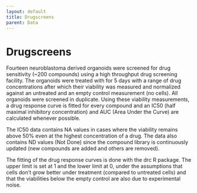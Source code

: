 ```yaml
---
layout: default
title: Drugscreens
parent: Data
---
```


# Drugscreens

Fourteen neuroblastoma derived organoids were screened for drug sensitivity (~200 compounds) using a high throughput drug screening facility. The organoids were treated with for 5 days with a range of drug concentrations after which their viability was measured and normalized against an untreated and an empty control measurement (no cells). All organoids were screened in duplicate. Using these viability measurements, a drug response curve is fitted for every compound and an IC50 (half maximal inhibitory concentration) and AUC (Area Under the Curve) are calculated whenever possible.

The IC50 data contains NA values in cases where the viability remains above 50% even at the highest concentration of a drug. The data also contains ND values (Not Done) since the compound library is continuously updated (new compounds are added and others are removed).  

The fitting of the drug response curves is done with the drc R package. The upper limit is set at 1 and the lower limit at 0, under the assumptions that cells don’t grow better under treatment (compared to untreated cells) and that the viabilities below the empty control are also due to experimental noise.
